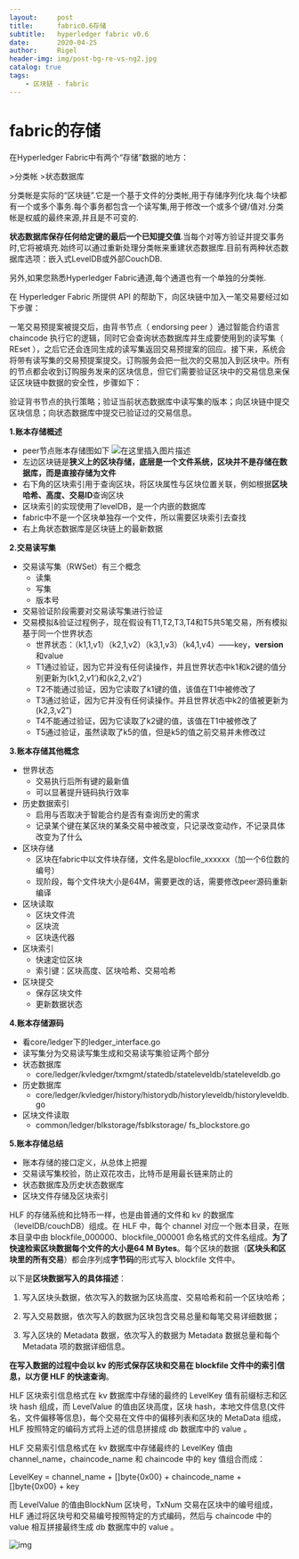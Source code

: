 ```yaml
---
layout:     post
title:      fabric0.6存储
subtitle:   hyperledger fabric v0.6
date:       2020-04-25
author:     Rigel
header-img: img/post-bg-re-vs-ng2.jpg
catalog: true
tags:
    - 区块链 - fabric
---
```


# fabric的存储

在Hyperledger Fabric中有两个“存储”数据的地方：

\>分类帐
\>状态数据库

分类帐是实际的“区块链”.它是一个基于文件的分类帐,用于存储序列化块.每个块都有一个或多个事务.每个事务都包含一个读写集,用于修改一个或多个键/值对.分类帐是权威的最终来源,并且是不可变的.

**状态数据库保存任何给定键的最后一个已知提交值**.当每个对等方验证并提交事务时,它将被填充.始终可以通过重新处理分类帐来重建状态数据库.目前有两种状态数据库选项：嵌入式LevelDB或外部CouchDB.

另外,如果您熟悉Hyperledger Fabric通道,每个通道也有一个单独的分类帐.



在 Hyperledger Fabric 所提供 API 的帮助下，向区块链中加入一笔交易要经过如下步骤：

一笔交易预提案被提交后，由背书节点（ endorsing peer ）通过智能合约语言 chaincode 执行它的逻辑，同时它会查询状态数据库并生成要使用到的读写集（ REset ），之后它还会连同生成的读写集返回交易预提案的回应。接下来，系统会将带有读写集的交易预提案提交。订购服务会把一批次的交易加入到区块中。所有的节点都会收到订购服务发来的区块信息，但它们需要验证区块中的交易信息来保证区块链中数据的安全性，步骤如下：

验证背书节点的执行策略；验证当前状态数据库中读写集的版本；向区块链中提交区块信息；向状态数据库中提交已验证过的交易信息。



**1.账本存储概述**

- peer节点账本存储图如下
  ![在这里插入图片描述](https://img-blog.csdnimg.cn/20181205170149334.png?x-oss-process=image/watermark,type_ZmFuZ3poZW5naGVpdGk,shadow_10,text_aHR0cHM6Ly9ibG9nLmNzZG4ubmV0L3UwMTA5ODY3NzY=,size_16,color_FFFFFF,t_70)
- 左边区块链是**狭义上的区块存储，底层是一个文件系统，区块并不是存储在数据库，而是直接存储为文件**
- 右下角的区块索引用于查询区块，将区块属性与区块位置关联，例如根据**区块哈希、高度、交易ID**查询区块
- 区块索引的实现使用了levelDB，是一个内嵌的数据库
- fabric中不是一个区块单独存一个文件，所以需要区块索引去查找
- 右上角状态数据库是区块链上的最新数据

**2.交易读写集**

- 交易读写集（RWSet）有三个概念
  -  读集
  -  写集
  -  版本号
- 交易验证阶段需要对交易读写集进行验证
- 交易模拟&验证过程例子，现在假设有T1,T2,T3,T4和T5共5笔交易，所有模拟基于同一个世界状态
  -  世界状态：（k1,1,v1）（k2,1,v2）（k3,1,v3）（k4,1,v4）——key，**version**和value
  -  T1通过验证，因为它并没有任何读操作，并且世界状态中k1和k2键的值分别更新为(k1,2,v1’)和(k2,2,v2’)
  -  T2不能通过验证，因为它读取了k1键的值，该值在T1中被修改了
  -  T3通过验证，因为它并没有任何读操作。并且世界状态中k2的值被更新为(k2,3,v2”)
  -  T4不能通过验证，因为它读取了k2键的值，该值在T1中被修改了
  -  T5通过验证，虽然读取了k5的值，但是k5的值之前交易并未修改过

**3.账本存储其他概念**

- 世界状态
  -  交易执行后所有键的最新值
  -  可以显著提升链码执行效率
- 历史数据索引
  -  启用与否取决于智能合约是否有查询历史的需求
  -  记录某个键在某区块的某条交易中被改变，只记录改变动作，不记录具体改变为了什么
- 区块存储
  -  区块在fabric中以文件块存储，文件名是blocfile_xxxxxx（加一个6位数的编号）
  -  现阶段，每个文件块大小是64M，需要更改的话，需要修改peer源码重新编译
- 区块读取
  -  区块文件流
  -  区块流
  -  区块迭代器
- 区块索引
  -  快速定位区块
  -  索引键：区块高度、区块哈希、交易哈希
- 区块提交
  -  保存区块文件
  -  更新数据状态

**4.账本存储源码**

- 看core/ledger下的ledger_interface.go
- 读写集分为交易读写集生成和交易读写集验证两个部分
- 状态数据库
  -  core/ledger/kvledger/txmgmt/statedb/stateleveldb/stateleveldb.go
- 历史数据库
  -  core/ledger/kvledger/history/historydb/historyleveldb/historyleveldb.go
- 区块文件读取
  -  common/ledger/blkstorage/fsblkstorage/ fs_blockstore.go

**5.账本存储总结**

- 账本存储的接口定义，从总体上把握
- 交易读写集校验，防止双花攻击，比特币是用最长链来防止的
- 状态数据库及历史状态数据库
- 区块文件存储及区块索引



HLF 的存储系统和比特币一样，也是由普通的文件和 kv 的数据库（levelDB/couchDB）组成。在 HLF 中，每个 channel 对应一个账本目录，在账本目录中由 blockfile_000000、blockfile_000001 命名格式的文件名组成。**为了快速检索区块数据每个文件的大小是64 M Bytes**。每个区块的数据（**区块头和区块里的所有交易**）都会序列成**字节码**的形式写入 blockfile 文件中。



以下是**区块数据写入的具体描述**：

1. 写入区块头数据，依次写入的数据为区块高度、交易哈希和前一个区块哈希；

2. 写入交易数据，依次写入的数据为区块包含交易总量和每笔交易详细数据；

3. 写入区块的 Metadata 数据，依次写入的数据为 Metadata 数据总量和每个 Metadata 项的数据详细信息。



**在写入数据的过程中会以 kv 的形式保存区块和交易在 blockfile 文件中的索引信息，以方便 HLF 的快速查询**。

HLF 区块索引信息格式在 kv 数据库中存储的最终的 LevelKey 值有前缀标志和区块 hash 组成，而 LevelValue 的值由区块高度，区块 hash，本地文件信息(文件名，文件偏移等信息)，每个交易在文件中的偏移列表和区块的 MetaData 组成， HLF 按照特定的编码方式将上述的信息拼接成 db 数据库中的 value 。



HLF 交易索引信息格式在 kv 数据库中存储最终的 LevelKey 值由channel_name，chaincode_name 和 chaincode 中的 key 值组合而成：



LevelKey =  channel_name + []byte{0x00} + chaincode_name + []byte{0x00} + key



而 LevelValue 的值由BlockNum 区块号，TxNum 交易在区块中的编号组成， HLF 通过将区块号和交易编号按照特定的方式编码，然后与 chaincode 中的 value 相互拼接最终生成 db 数据库中的 value 。

![img](https://upload-images.jianshu.io/upload_images/107769-ed6e7f2ee4c462c3.png?imageMogr2/auto-orient/strip|imageView2/2/w/937/format/webp)





